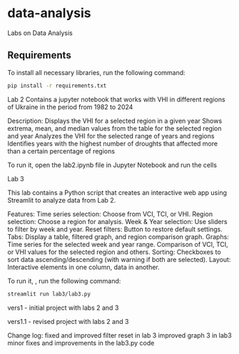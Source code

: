 # data-analysis
Labs on Data Analysis

## Requirements
To install all necessary libraries, run the following command:

```bash
pip install -r requirements.txt
```

Lab 2 
Contains a jupyter notebook that works with VHI in different regions of Ukraine in the period from 1982 to 2024

Description:
Displays the VHI for a selected region in a given year
Shows extrema, mean, and median values from the table for the selected region and year
Analyzes the VHI for the selected range of years and regions
Identifies years with the highest number of droughts that affected more than a certain percentage of regions

To run it, open the lab2.ipynb file in Jupyter Notebook and run the cells

Lab 3

This lab contains a Python script that creates an interactive web app using Streamlit to analyze data from Lab 2.

Features:
Time series selection: Choose from VCI, TCI, or VHI.
Region selection: Choose a region for analysis.
Week & Year selection: Use sliders to filter by week and year.
Reset filters: Button to restore default settings.
Tabs: Display a table, filtered graph, and region comparison graph.
Graphs:
    Time series for the selected week and year range.
    Comparison of VCI, TCI, or VHI values for the selected region and others.
Sorting: Checkboxes to sort data ascending/descending (with warning if both are selected).
Layout: Interactive elements in one column, data in another.

To run it, , run the following command:

```bash
streamlit run lab3/lab3.py
```

vers1 - initial project with labs 2 and 3

vers1.1 - revised project with labs 2 and 3

Change log:
fixed and improved filter reset in lab 3
improved graph 3 in lab3
minor fixes and improvements in the lab3.py code
